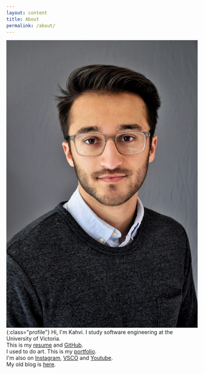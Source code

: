 ```yaml
---
layout: content
title: About
permalink: /about/
---
```

![Profile](/assets/profile2.jpg){:class="profile"}
Hi, I'm Kahvi. I study software engineering at the University of Victoria.  
This is my [resume](/resume/) and [GitHub](https://github.com/iamkahvi).  
I used to do art. This is my [portfolio](http://kahvipatel.com/portfolio.html).  
I'm also on [Instagram](https://www.instagram.com/iamkahvi), [VSCO](https://www.vsco.com/iamkahvi) and [Youtube](https://www.youtube.com/user/techkid105).  
My old blog is [here](../archive/index.html).  

